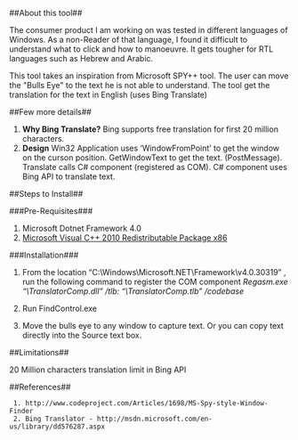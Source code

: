 ##About this tool##

The consumer product I am working on was tested in different languages of Windows. As a non-Reader of that language, I 
found it difficult to understand what to click and how to manoeuvre. It gets tougher for RTL languages such as Hebrew and 
Arabic.

This tool takes an inspiration from Microsoft SPY++ tool. The user can move the "Bulls Eye" to the text he is not able
to understand. The tool get the translation for the text in English (uses Bing Translate)


##Few more details##

  1. **Why Bing Translate?**
     Bing supports free translation for first 20 million characters.
  2. **Design**
     Win32 Application uses ‘WindowFromPoint’ to get the window on the curson position. GetWindowText to get the text. 
     (PostMessage). Translate calls C# component (registered as COM). C# component uses Bing API to translate text.
     
##Steps to Install##

###Pre-Requisites###
  
1. Microsoft Dotnet Framework 4.0
2. [Microsoft Visual C++ 2010 Redistributable Package x86](http://www.microsoft.com/en-us/download/details.aspx?id=5555)

###Installation###
  
1. From the location “C:\Windows\Microsoft.NET\Framework\v4.0.30319” , run the following command 
   to register the COM component 
         *Regasm.exe “<Tool Copy Location>\TranslatorComp.dll” /tlb: “<Tool Copy Location>\TranslatorComp.tlb” /codebase*
         
2. Run FindControl.exe
3. Move the bulls eye to any window to capture text. Or you can copy text directly into the Source text box.
     
     
##Limitations##

20 Million characters translation limit in Bing API
    
    
##References##

     1. http://www.codeproject.com/Articles/1698/MS-Spy-style-Window-Finder
     2.	Bing Translator - http://msdn.microsoft.com/en-us/library/dd576287.aspx
